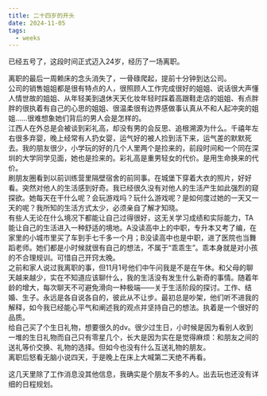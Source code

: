 ```yaml
---
title: 二十四岁的开头
date: 2024-11-05
tags:
  - weeks
---
```

已经五号了，这段时间正式迈入24岁，经历了一场离职。

离职的最后一周赖床的念头消失了，一骨碌爬起，提前十分钟到达公司。
<br>
公司的销售姐姐都是很有特点的人，很照顾人工作完成很好的姐姐、说话很大声懂人情世故的姐姐、从年轻美到退休天天化妆年轻时踩着高跟鞋走店的姐姐、有点胖胖的很执着有自己的心思的姐姐、很温柔很有边界感做事认真从不和人起冲突的姐姐……很难想象她们背后的男人会是怎样的。
<br>
江西人在外总是会被谈到彩礼高，却没有男的会反思、追根溯源为什么。千禧年左右很多弃婴，晚上经常有人扔女婴，运气好的被人捡到活下来，运气差的默默死去。我的朋友很少，小学玩的好的几个人里两个是捡来的，前段时间和一个同在深圳的大学同学见面，她也是捡来的。彩礼高是重男轻女的代价。是用生命换来的代价。
<br>
刷朋友圈看到以前训练营里隔壁宿舍的前同事。在城堡下穿着大衣的照片，好好看。突然对他人的生活感到好奇。我已经很久没有对他人的生活产生如此强烈的窥探欲。她每天在干什么呢？会玩游戏吗？玩什么游戏呢？是如何度过她的一天又一天的呢？我所知的生活方式太少，必须亲自了解才知晓。
<br>
有些人无论在什么境况下都能让自己过得很好，这无关学习成绩和实际能力，TA能让自己的生活进入一种舒适的境地。A没读高中上的中职，专升本又考了编，在家里的小城市里买了车到手七千多一个月；B没读高中也是中职，进了医院也当舞蹈老师。她们都是小时候就很有自己的想法，不属于“乖乖生”。乖本身就是对小孩的不合理规训。可惜自己开窍太晚。
<br>
之前和家人说过我离职的事，但11月1号他们中午问我是不是在午休。和父母的聊天越来越少，实在不知道应该聊什么，我的生活没有发生什么新奇的事情。随着年龄的增大，每次聊天不可避免滑向一种极端——关于生活阶段的探讨。工作、结婚、生子。永远是各自说各自的，彼此从不让步。最初总是吵架，他们听不进我的解释，如今我已经能心平气和阐述我的观点并坚持自己的想法。执着是一个很好的品质。
<br>
给自己买了个生日礼物，想要很久的dv。很少过生日，小时候是因为看别人收到一堆的生日礼物而自己只有零星几个，长大是因为实在是觉得麻烦：和朋友之间的送礼等价交换、礼物的选择。但如今也没有什么互送礼物的朋友。
<br>
离职后怒看无脑小说四天，于是晚上在床上大喊第二天绝不再看。

这几天里除了工作消息没其他信息，我确实是个朋友不多的人。出去玩也还没有详细的日程规划。